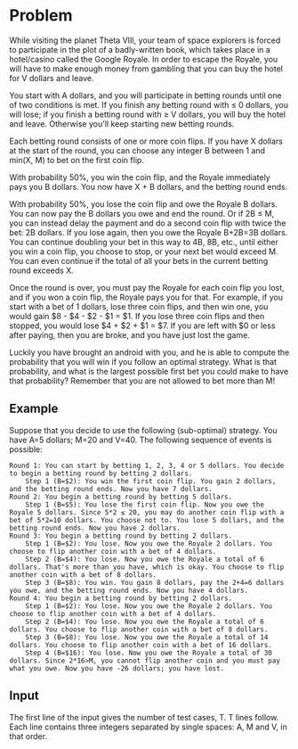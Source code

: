 # Problem

While visiting the planet Theta VIII, your team of space explorers is forced to participate in the plot of a badly-written book, which takes place in a hotel/casino called the Google Royale. In order to escape the Royale, you will have to make enough money from gambling that you can buy the hotel for V dollars and leave.

You start with A dollars, and you will participate in betting rounds until one of two conditions is met. If you finish any betting round with ≤ 0 dollars, you will lose; if you finish a betting round with ≥ V dollars, you will buy the hotel and leave. Otherwise you'll keep starting new betting rounds.

Each betting round consists of one or more coin flips. If you have X dollars at the start of the round, you can choose any integer B between 1 and min(X, M) to bet on the first coin flip.

With probability 50%, you win the coin flip, and the Royale immediately pays you B dollars. You now have X + B dollars, and the betting round ends.

With probability 50%, you lose the coin flip and owe the Royale B dollars. You can now pay the B dollars you owe and end the round. Or if 2B ≤ M, you can instead delay the payment and do a second coin flip with twice the bet: 2B dollars. If you lose again, then you owe the Royale B+2B=3B dollars. You can continue doubling your bet in this way to 4B, 8B, etc., until either you win a coin flip, you choose to stop, or your next bet would exceed M. You can even continue if the total of all your bets in the current betting round exceeds X.

Once the round is over, you must pay the Royale for each coin flip you lost, and if you won a coin flip, the Royale pays you for that. For example, if you start with a bet of 1 dollars, lose three coin flips, and then win one, you would gain $8 - $4 - $2 - $1 = $1. If you lose three coin flips and then stopped, you would lose $4 + $2 + $1 = $7. If you are left with $0 or less after paying, then you are broke, and you have just lost the game.

Luckily you have brought an android with you, and he is able to compute the probability that you will win if you follow an optimal strategy. What is that probability, and what is the largest possible first bet you could make to have that probability? Remember that you are not allowed to bet more than M!

## Example

Suppose that you decide to use the following (sub-optimal) strategy. You have A=5 dollars; M=20 and V=40. The following sequence of events is possible:

    Round 1: You can start by betting 1, 2, 3, 4 or 5 dollars. You decide to begin a betting round by betting 2 dollars.
        Step 1 (B=$2): You win the first coin flip. You gain 2 dollars, and the betting round ends. Now you have 7 dollars.
    Round 2: You begin a betting round by betting 5 dollars.
        Step 1 (B=$5): You lose the first coin flip. Now you owe the Royale 5 dollars. Since 5*2 ≤ 20, you may do another coin flip with a bet of 5*2=10 dollars. You choose not to. You lose 5 dollars, and the betting round ends. Now you have 2 dollars.
    Round 3: You begin a betting round by betting 2 dollars.
        Step 1 (B=$2): You lose. Now you owe the Royale 2 dollars. You choose to flip another coin with a bet of 4 dollars.
        Step 2 (B=$4): You lose. Now you owe the Royale a total of 6 dollars. That's more than you have, which is okay. You choose to flip another coin with a bet of 8 dollars.
        Step 3 (B=$8): You win. You gain 8 dollars, pay the 2+4=6 dollars you owe, and the betting round ends. Now you have 4 dollars.
    Round 4: You begin a betting round by betting 2 dollars.
        Step 1 (B=$2): You lose. Now you owe the Royale 2 dollars. You choose to flip another coin with a bet of 4 dollars.
        Step 2 (B=$4): You lose. Now you owe the Royale a total of 6 dollars. You choose to flip another coin with a bet of 8 dollars.
        Step 3 (B=$8): You lose. Now you owe the Royale a total of 14 dollars. You choose to flip another coin with a bet of 16 dollars.
        Step 4 (B=$16): You lose. Now you owe the Royale a total of 30 dollars. Since 2*16>M, you cannot flip another coin and you must pay what you owe. Now you have -26 dollars; you have lost.

## Input

The first line of the input gives the number of test cases, T. T lines follow. Each line contains three integers separated by single spaces: A, M and V, in that order.
